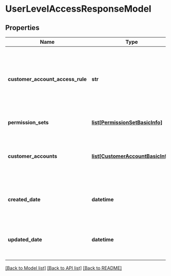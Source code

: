 # UserLevelAccessResponseModel

## Properties
Name | Type | Description | Notes
------------ | ------------- | ------------- | -------------
**customer_account_access_rule** | **str** | The user&#x27;s access rule. This controls how customer and account access is determined. | [optional] 
**permission_sets** | [**list[PermissionSetBasicInfo]**](PermissionSetBasicInfo.md) | The user&#x27;s permission sets. | [optional] 
**customer_accounts** | [**list[CustomerAccountBasicInfo]**](CustomerAccountBasicInfo.md) | The customers and/or accounts to which the user has access. | [optional] 
**created_date** | **datetime** | The date this user-level access was first assigned. | [optional] 
**updated_date** | **datetime** | The date this user-level access was last updated. | [optional] 

[[Back to Model list]](../README.md#documentation-for-models) [[Back to API list]](../README.md#documentation-for-api-endpoints) [[Back to README]](../README.md)

